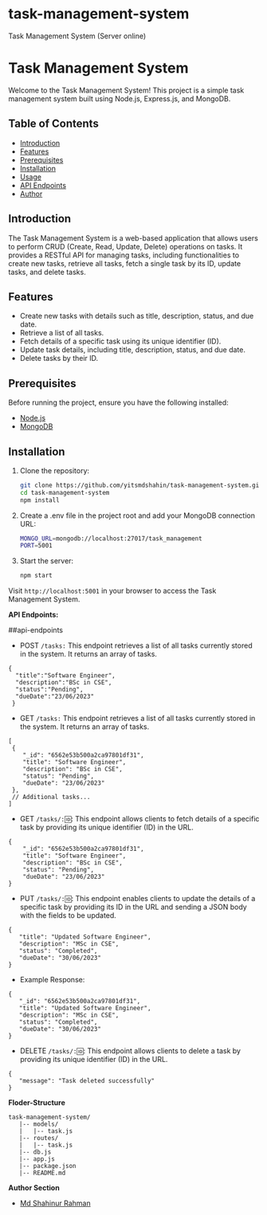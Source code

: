 # task-management-system
Task Management System (Server online)
# Task Management System

Welcome to the Task Management System! This project is a simple task management system built using Node.js, Express.js, and MongoDB.

## Table of Contents

- [Introduction](#introduction)
- [Features](#features)
- [Prerequisites](#prerequisites)
- [Installation](#installation)
- [Usage](#usage)
- [API Endpoints](#api-endpoints) 
- [Author](#author)

## Introduction

The Task Management System is a web-based application that allows users to perform CRUD (Create, Read, Update, Delete) operations on tasks. It provides a RESTful API for managing tasks, including functionalities to create new tasks, retrieve all tasks, fetch a single task by its ID, update tasks, and delete tasks.

## Features

- Create new tasks with details such as title, description, status, and due date.
- Retrieve a list of all tasks.
- Fetch details of a specific task using its unique identifier (ID).
- Update task details, including title, description, status, and due date.
- Delete tasks by their ID.

## Prerequisites

Before running the project, ensure you have the following installed:

- [Node.js](https://nodejs.org/)
- [MongoDB](https://www.mongodb.com/try/download/community)

## Installation

1. Clone the repository:

   ```bash
   git clone https://github.com/yitsmdshahin/task-management-system.git
   cd task-management-system
   npm install

2. Create a .env file in the project root and add your MongoDB connection URL:
   ```bash
   MONGO_URL=mongodb://localhost:27017/task_management
   PORT=5001
   ```
   
3. Start the server:
   ```bash
   npm start
   ```
Visit `http://localhost:5001` in your browser to access the Task Management System.

**API Endpoints:**

##api-endpoints

  - POST  `/tasks:` This endpoint retrieves a list of all tasks currently stored in the system. It returns an array of tasks.
  ```
  {
    "title":"Software Engineer",
    "description":"BSc in CSE",
    "status":"Pending",
    "dueDate":"23/06/2023"
   }
  ```
  - GET `/tasks:` This endpoint retrieves a list of all tasks currently stored in the system. It returns an array of tasks.
  ```
  [
   {
      "_id": "6562e53b500a2ca97801df31",
      "title": "Software Engineer",
      "description": "BSc in CSE",
      "status": "Pending",
      "dueDate": "23/06/2023"
   },
   // Additional tasks...
]

  ```
  - GET `/tasks/:🆔`: This endpoint allows clients to fetch details of a specific task by providing its unique identifier (ID) in the URL.
  ```
  {
      "_id": "6562e53b500a2ca97801df31",
      "title": "Software Engineer",
      "description": "BSc in CSE",
      "status": "Pending",
      "dueDate": "23/06/2023"
}
  ```
  
  - PUT `/tasks/:🆔`: This endpoint enables clients to update the details of a specific task by providing its ID in the URL and sending a JSON body with the fields to be updated.
   
   ```
   {
      "title": "Updated Software Engineer",
      "description": "MSc in CSE",
      "status": "Completed",
      "dueDate": "30/06/2023"
   }
   ```
   - Example Response:
   ```
{
      "_id": "6562e53b500a2ca97801df31",
      "title": "Updated Software Engineer",
      "description": "MSc in CSE",
      "status": "Completed",
      "dueDate": "30/06/2023"
}  
   ```
  - DELETE `/tasks/:🆔`: This endpoint allows clients to delete a task by providing its unique identifier (ID) in the URL.
   ```
{
      "message": "Task deleted successfully"
}

   ```


**Floder-Structure**

```
task-management-system/
   |-- models/
   |   |-- task.js
   |-- routes/
   |   |-- task.js
   |-- db.js
   |-- app.js
   |-- package.json
   |-- README.md
```

**Author Section**

- [Md Shahinur Rahman](https://github.com/itsmdshahin)
